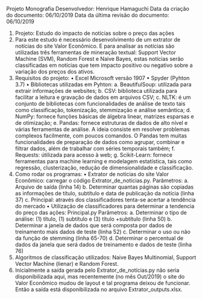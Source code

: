 Projeto Monografia
Desenvolvedor: Henrique Hamaguchi 
Data da criação do documento: 06/10/2019 
Data da última revisão do documento: 06/10/2019
1.	Projeto: Estudo do impacto de notícias sobre o preço das ações
2.	Para este estudo é necessário desenvolvimento de um extrator de notícias do site Valor Econômico. E para analisar as notícias são utilizadas três ferramentas de mineração textual: Support Vector Machine (SVM), Random Forest e Naive Bayes, estas notícias serão classificadas em notícias que tem impacto positivo ou negativo sobre a variação dos preços dos ativos.
3.	Requisitos do projeto:
  •	Excel Microsoft versão 1907
  •	Spyder (Pyhton 3.7)
  •	Bibliotecas utilizadas em Pyhton:
    a.	BeautifulSoup: utilizada para extrair informações de websites;
    b.	CSV: biblioteca utilizada para facilitar a leitura e gravação de dados em arquivos CSV;
    c.	NLTK: é um conjunto de bibliotecas com funcionalidades de análise de texto tais como classificação, tokenização, stemmização e análise semântica;
    d.	NumPy: fornece funções básicas de álgebra linear, matrizes esparsas e de otimização;
    e.	Pandas: fornece estruturas de dados de alto nível e várias ferramentas de análise. A ideia consiste em resolver problemas complexos facilmente, com poucos comandos. O Pandas tem muitas funcionalidades de preparação de dados como agrupar, combinar e filtrar dados, além de trabalhar com séries temporais também;
    f.	Requests: útilizada para acesso à web;
    g.	Scikit-Learn: fornece ferramentas para machine learning e modelagem estatística, tais como regressão, clusterização, redução de dimensionalidade e classificação.
4.	Como rodar os programas:
  •	Extrator de notícias do site Valor Econômico: carregar o código Extrator_de_noticias.py. 
    Parâmetros:
    a.	Arquivo de saída (linha 14)
    b.	Determinar quantas páginas são copiadas as informações de título, subtítulo e data de publicação da notícia (linha 37)
    c.	Principal: através dos classificadores tenta-se acertar a tendência do mercado
  •	Utilização de classificadores para determinar a tendencia do preço das ações: Principal.py 
    Parâmetros:
    a.	Determinar o tipo de análise: (1) título, (1) subtítulo e (3) título +subtítulo (linha 50)
    b.	Determinar a janela de dados que será composta por dados de treinamento mais dados de teste (linha 52)
    c.	Determinar o uso ou não da função de stemming (linha 65-70)
    d.	Determinar o percentual de dados da janela que será dados de treinamento e dados de teste (linha 76)
5.	Algoritmos de classificação utilizados: Naive Bayes Multinomial, Support Vector Machine (lienar) e Random Forest. 
6.  Inicialmente a saída gerada pelo Extrator_de_notícias.py não seria disponibilizada aqui, mas recentemente (no mês Out/2019) o site do Valor Econômico mudou de layout e tal programa deixou de funcionar. Então a saída está disponibilizada no arquivo Extrator_outputs.xlsx.
